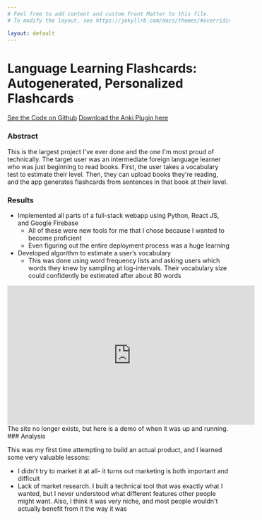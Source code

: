 ```yaml
---
# Feel free to add content and custom Front Matter to this file.
# To modify the layout, see https://jekyllrb.com/docs/themes/#overriding-theme-defaults

layout: default
---
```


# Language Learning Flashcards: Autogenerated, Personalized Flashcards

<div class="button-container">
  <a class="btn" href="https://github.com/rroessler1/speech-to-text" target="_blank">See the Code on Github</a>
  <a class="btn" href="https://ankiweb.net/shared/info/673333980" target="_blank">Download the Anki Plugin here</a>
</div>

### Abstract

This is the largest project I've ever done and the one I'm most proud of technically. The target user was an intermediate foreign language learner who was just beginning to read books. First, the user takes a vocabulary test to estimate their level.  Then, they can upload books they're reading, and the app generates flashcards from sentences in that book at their level.

### Results

* Implemented all parts of a full-stack webapp using Python, React JS, and Google Firebase
  * All of these were new tools for me that I chose because I wanted to become proficient
  * Even figuring out the entire deployment process was a huge learning
* Developed algorithm to estimate a user’s vocabulary
  * This was done using word frequency lists and asking users which words they knew by sampling at log-intervals. Their vocabulary size could confidently be estimated after about 80 words

<div class="video-container">
  <iframe width="560" height="315" src="https://www.youtube.com/embed/KJzD1Hllj9U?si=ZnGonz6OE2zAnSky" title="YouTube video player" frameborder="0" allow="accelerometer; autoplay; clipboard-write; encrypted-media; gyroscope; picture-in-picture; web-share" referrerpolicy="strict-origin-when-cross-origin" allowfullscreen></iframe>
  <figcaption>The site no longer exists, but here is a demo of when it was up and running.</figcaption>
</div>
### Analysis

This was my first time attempting to build an actual product, and I learned some very valuable lessons:

* I didn't try to market it at all- it turns out marketing is both important and difficult
* Lack of market research. I built a technical tool that was exactly what I wanted, but I never understood what different features other people might want. Also, I think it was very niche, and most people wouldn't actually benefit from it the way it was
